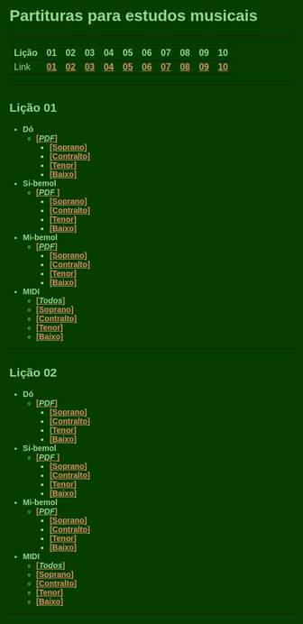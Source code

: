 <style>
@import url('https://fonts.googleapis.com/css2?family=Acme&display=swap');
@import url('https://fonts.googleapis.com/css2?family=Russo+One&display=swap');
*{
  font-family: Acme, sans-serif;
  color: #95d88e;
  }
  
h1{
  font-family: Russo One, sans-serif;
  font-weight: bold;
}

h2{
  font-weight: bold;
}

  html, body{
  background-color: #063e00;
  }

  html{
    scroll-behavior: smooth;
    }



  a {
  color: #d49362;
  font-weight: bold;
  transition: all 0.5s;
  }

  a:hover{
  color: #a74d8e;
  font-weight: bold;
  }
</style>

# Partituras para estudos musicais

---


Lição | 01 | 02 | 03 | 04 | 05 | 06 | 07 | 08 | 09 | 10
------|----|----|----|----|----|----|----|----|----|----
Link | [01](#lição-01) | [02](#lição-02) | [03](#lição-03) | [04](#lição-04) | [05](#lição-05) | [06](#lição-06) | [07](#lição-07) | [08](#lição-08) | [09](#lição-09) | [10](#lição-10) |

---

## Lição 01

  - **Dó**
    - [[_PDF_]](licoes/licao01/Lição_01c-Partitura_e_Partes.pdf)
      - [[Soprano]](licoes/licao01/Lição_01c-Soprano.pdf)
      - [[Contralto]](licoes/licao01/Lição_01c-Contralto.pdf)
      - [[Tenor]](licoes/licao01/Lição_01c-Tenor.pdf)
      - [[Baixo]](licoes/licao01/Lição_01c-Baixo.pdf)
  - **Si-bemol**
    - [[_PDF_ ]](licoes/licao01/Lição_01bb-Partitura_e_Partes.pdf)
      - [[Soprano]](licoes/licao01/Lição_01bb-Soprano.pdf)
      - [[Contralto]](licoes/licao01/Lição_01bb-Contralto.pdf)
      - [[Tenor]](licoes/licao01/Lição_01bb-Tenor.pdf)
      - [[Baixo]](licoes/licao01/Lição_01bb-Baixo.pdf)
  - **Mi-bemol**
    - [[_PDF_]](licoes/licao01/Lição_01eb-Partitura_e_Partes.pdf)
      - [[Soprano]](licoes/licao01/Lição_01eb-Soprano.pdf)
      - [[Contralto]](licoes/licao01/Lição_01eb-Contralto.pdf)
      - [[Tenor]](licoes/licao01/Lição_01eb-Tenor.pdf)
      - [[Baixo]](licoes/licao01/Lição_01eb-Baixo.pdf)
  - **MIDI**
    - [[_Todos_]](licoes/licao01/Lição_01c.mid)
    - [[Soprano]](licoes/licao01/Lição_01c-Soprano.mid)
    - [[Contralto]](licoes/licao01/Lição_01c-Contralto.mid)
    - [[Tenor]](licoes/licao01/Lição_01c-Tenor.mid)
    - [[Baixo]](licoes/licao01/Lição_01c-Baixo.mid)

---








## Lição 02

  - **Dó**
    - [[_PDF_]](licoes/licao02/Lição_02c-Partitura_e_Partes.pdf)
      - [[Soprano]](licoes/licao02/Lição_02c-Soprano.pdf)
      - [[Contralto]](licoes/licao02/Lição_02c-Contralto.pdf)
      - [[Tenor]](licoes/licao02/Lição_02c-Tenor.pdf)
      - [[Baixo]](licoes/licao02/Lição_02c-Baixo.pdf)
  - **Si-bemol**
    - [[_PDF_ ]](licoes/licao02/Lição_02bb-Partitura_e_Partes.pdf)
      - [[Soprano]](licoes/licao02/Lição_02bb-Soprano.pdf)
      - [[Contralto]](licoes/licao02/Lição_02bb-Contralto.pdf)
      - [[Tenor]](licoes/licao02/Lição_02bb-Tenor.pdf)
      - [[Baixo]](licoes/licao02/Lição_02bb-Baixo.pdf)
  - **Mi-bemol**
    - [[_PDF_]](licoes/licao02/Lição_02eb-Partitura_e_Partes.pdf)
      - [[Soprano]](licoes/licao02/Lição_02eb-Soprano.pdf)
      - [[Contralto]](licoes/licao02/Lição_02eb-Contralto.pdf)
      - [[Tenor]](licoes/licao02/Lição_02eb-Tenor.pdf)
      - [[Baixo]](licoes/licao02/Lição_02eb-Baixo.pdf)
  - **MIDI**
    - [[_Todos_]](licoes/licao02/Lição_02c.mid)
    - [[Soprano]](licoes/licao02/Lição_02c-Soprano.mid)
    - [[Contralto]](licoes/licao02/Lição_02c-Contralto.mid)
    - [[Tenor]](licoes/licao02/Lição_02c-Tenor.mid)
    - [[Baixo]](licoes/licao02/Lição_02c-Baixo.mid)

---








